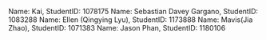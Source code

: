 Name: Kai, StudentID: 1078175
Name: Sebastian Davey Gargano, StudentID: 1083288
Name: Ellen (Qingying Lyu), StudentID: 1173888
Name: Mavis(Jia Zhao), StudentID: 1071383
Name: Jason Phan, StudentID: 1180106
